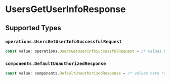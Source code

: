 # UsersGetUserInfoResponse


## Supported Types

### `operations.UsersGetUserInfoSuccessfulRequest`

```typescript
const value: operations.UsersGetUserInfoSuccessfulRequest = /* values here */
```

### `components.DefaultUnauthorizedResponse`

```typescript
const value: components.DefaultUnauthorizedResponse = /* values here */
```

